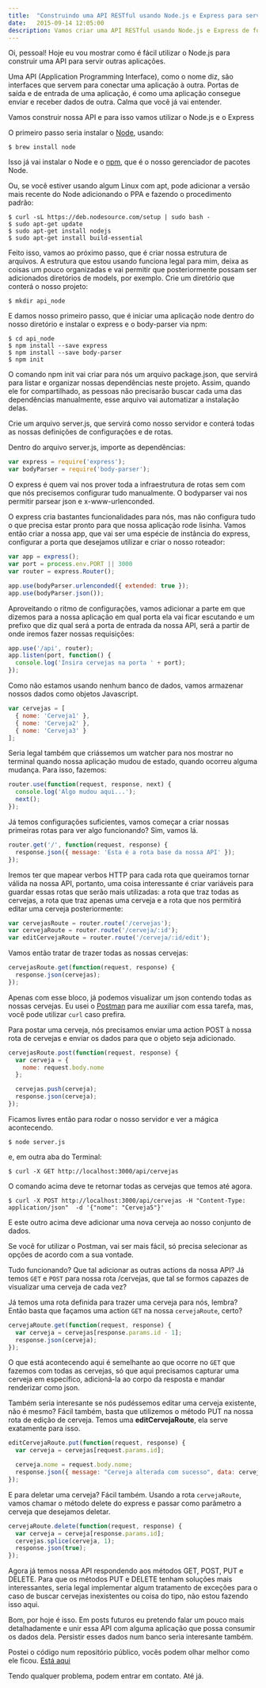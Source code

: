 ```yaml
---
title:  "Construindo uma API RESTful usando Node.js e Express para servir outras aplicações"
date:   2015-09-14 12:05:00
description: Vamos criar uma API RESTful usando Node.js e Express de forma que sejamos capazes de servir outras aplicações. A ideia é introduzir uma coisa simples, que pode ser estendida com outras aplicações posteriormente.
---
```


Oi, pessoal! Hoje eu vou mostrar como é fácil utilizar o Node.js para construir uma API para servir outras aplicações.

Uma API (Application Programming Interface), como o nome diz, são interfaces que servem para conectar uma aplicação à outra. Portas de saída e de entrada de uma aplicação, é como uma aplicação consegue enviar e receber dados de outra. Calma que você já vai entender.

Vamos construir nossa API e para isso vamos utilizar o Node.js e o Express

O primeiro passo seria instalar o [Node](https://www.nodejs.org), usando:

```
$ brew install node
```
Isso já vai instalar o Node e o [npm](https://www.npmjs.com), que é o nosso gerenciador de pacotes Node.

Ou, se você estiver usando algum Linux com apt, pode adicionar a versão mais recente do Node adicionando o PPA e fazendo o procedimento padrão:

```
$ curl -sL https://deb.nodesource.com/setup | sudo bash -
$ sudo apt-get update
$ sudo apt-get install nodejs
$ sudo apt-get install build-essential
```

Feito isso, vamos ao próximo passo, que é criar nossa estrutura de arquivos. A estrutura que estou usando funciona legal para mim, deixa as coisas um pouco organizadas e vai permitir que posteriormente possam ser adicionados diretórios de models, por exemplo. Crie um diretório que conterá o nosso projeto:

```
$ mkdir api_node
```

E damos nosso primeiro passo, que é iniciar uma aplicação node dentro do nosso diretório e instalar o express e o body-parser via npm:

```
$ cd api_node
$ npm install --save express
$ npm install --save body-parser
$ npm init
```

O comando npm init vai criar para nós um arquivo package.json, que servirá para listar e organizar nossas dependências neste projeto. Assim, quando ele for compartilhado, as pessoas não precisarão buscar cada uma das dependências manualmente, esse arquivo vai automatizar a instalação delas.

Crie um arquivo server.js, que servirá como nosso servidor e conterá todas as nossas definições de configurações e de rotas.

Dentro do arquivo server.js, importe as dependências:

```javascript
var express = require('express');
var bodyParser = require('body-parser');
```

O express é quem vai nos prover toda a infraestrutura de rotas sem com que nós precisemos configurar tudo manualmente. O bodyparser vai nos permitir parsear json e x-www-urlenconded.

O express cria bastantes funcionalidades para nós, mas não configura tudo o que precisa estar pronto para que nossa aplicação rode lisinha. Vamos então criar a nossa app, que vai ser uma espécie de instância do express, configurar a porta que desejamos utilizar e criar o nosso roteador:

```javascript
var app = express();
var port = process.env.PORT || 3000
var router = express.Router();

app.use(bodyParser.urlenconded({ extended: true });
app.use(bodyParser.json());
```
Aproveitando o ritmo de configurações, vamos adicionar a parte em que dizemos para a nossa aplicação em qual porta ela vai ficar escutando e um prefixo que diz qual será a porta de entrada da nossa API, será a partir de onde iremos fazer nossas requisições:

```javascript
app.use('/api', router);
app.listen(port, function() {
  console.log('Insira cervejas na porta ' + port);
});
```

Como não estamos usando nenhum banco de dados, vamos armazenar nossos dados como objetos Javascript.

```javascript
var cervejas = [
  { nome: 'Cerveja1' },
  { nome: 'Cerveja2' },
  { nome: 'Cerveja3' }
];
```

Seria legal também que criássemos um watcher para nos mostrar no terminal quando nossa aplicação mudou de estado, quando ocorreu alguma mudança. Para isso, fazemos:

```javascript
router.use(function(request, response, next) {
  console.log('Algo mudou aqui...');
  next();
});
```

Já temos configurações suficientes, vamos começar a criar nossas primeiras rotas para ver algo funcionando? Sim, vamos lá.

```javascript
router.get('/', function(request, response) {
  response.json({ message: 'Esta é a rota base da nossa API' });
});
```

Iremos ter que mapear verbos HTTP para cada rota que queiramos tornar válida na nossa API, portanto, uma coisa interessante é criar variáveis para guardar essas rotas que serão mais utilizadas: a rota que traz todas as cervejas, a rota que traz apenas uma cerveja e a rota que nos permitirá editar uma cerveja posteriormente:

```javascript
var cervejasRoute = router.route('/cervejas');
var cervejaRoute = router.route('/cerveja/:id');
var editCervejaRoute = router.route('/cerveja/:id/edit');
```

Vamos então tratar de trazer todas as nossas cervejas:

```javascript
cervejasRoute.get(function(request, response) {
  response.json(cervejas);
});
```

Apenas com esse bloco, já podemos visualizar um json contendo todas as nossas cervejas. Eu usei o [Postman](https://www.getpostman.com/) para me auxiliar com essa tarefa, mas, você pode utilizar `curl` caso prefira.

Para postar uma cerveja, nós precisamos enviar uma action POST à nossa rota de cervejas e enviar os dados para que o objeto seja adicionado.

```javascript
cervejasRoute.post(function(request, response) {
  var cerveja = {
    nome: request.body.nome
  };

  cervejas.push(cerveja);
  response.json(cerveja);
});
```

Ficamos livres então para rodar o nosso servidor e ver a mágica acontecendo.

```
$ node server.js
```
e, em outra aba do Terminal:

```
$ curl -X GET http://localhost:3000/api/cervejas
```

O comando acima deve te retornar todas as cervejas que temos até agora.


```
$ curl -X POST http://localhost:3000/api/cervejas -H "Content-Type: application/json"  -d '{"nome": "Cerveja5"}'
```

E este outro acima deve adicionar uma nova cerveja ao nosso conjunto de dados.

Se você for utilizar o Postman, vai ser mais fácil, só precisa selecionar as opções de acordo com a sua vontade.

Tudo funcionando? Que tal adicionar as outras actions da nossa API? Já temos `GET` e `POST` para nossa rota /cervejas, que tal se formos capazes de visualizar uma cerveja de cada vez?

Já temos uma rota definida para trazer uma cerveja para nós, lembra? Então basta que façamos uma action `GET` na nossa `cervejaRoute`, certo?

```javascript
cervejaRoute.get(function(request, response) {
  var cerveja = cervejas[response.params.id - 1];
  response.json(cerveja);
});
```

O que está acontecendo aqui é semelhante ao que ocorre no `GET` que fazemos com todas as cervejas, só que aqui precisamos capturar uma cerveja em específico, adicioná-la ao corpo da resposta e mandar renderizar como json.

Também seria interesante se nós pudéssemos editar uma cerveja existente, não é mesmo?
Fácil também, basta que utilizemos o método PUT na nossa rota de edição de cerveja. Temos uma **editCervejaRoute**, ela serve exatamente para isso.

```javascript
editCervejaRoute.put(function(request, response) {
  var cerveja = cervejas[request.params.id];

  cerveja.nome = request.body.nome;
  response.json({ message: "Cerveja alterada com sucesso", data: cerveja });
});
```

E para deletar uma cerveja? Fácil também. Usando a rota `cervejaRoute`, vamos chamar o método delete do express e passar como parâmetro a cerveja que desejamos deletar.

```javascript
cervejaRoute.delete(function(request, response) {
  var cerveja = cerveja[response.params.id];
  cervejas.splice(cerveja, 1);
  response.json(true);
});
```
Agora já temos nossa API respondendo aos métodos GET, POST, PUT e DELETE. Para que os métodos PUT e DELETE tenham soluções mais interessantes, seria legal implementar algum tratamento de exceções para o caso de buscar cervejas inexistentes ou coisa do tipo, não estou fazendo isso aqui.

Bom, por hoje é isso. Em posts futuros eu pretendo falar um pouco mais detalhadamente e unir essa API com alguma aplicação que possa consumir os dados dela. Persistir esses dados num banco seria interesante também.

Postei o código num repositório público, vocês podem olhar melhor como ele ficou. [Está aqui](https://github.com/ebragaparah/api_nodejs/blob/master/server.js)

Tendo qualquer problema, podem entrar em contato. Até já.
